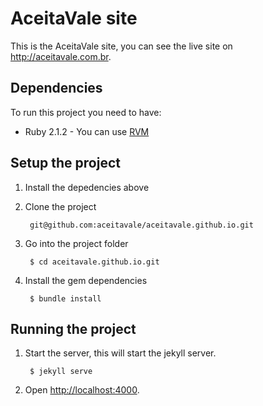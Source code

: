 # AceitaVale site

This is the AceitaVale site, you can see the live site on http://aceitavale.com.br.

## Dependencies

To run this project you need to have:

- Ruby 2.1.2 - You can use [RVM](http://rvm.io)

## Setup the project

1. Install the depedencies above
1. Clone the project

        git@github.com:aceitavale/aceitavale.github.io.git

1. Go into the project folder

        $ cd aceitavale.github.io.git

1. Install the gem dependencies

        $ bundle install

## Running the project

1. Start the server, this will start the jekyll server.

        $ jekyll serve

1. Open [http://localhost:4000](http://localhost:4000).
